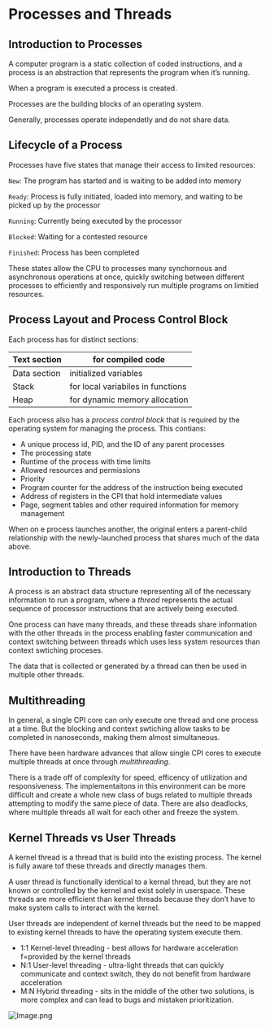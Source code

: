 # Processes and Threads

## Introduction to Processes

A computer program is a static collection of coded instructions, and a process is an abstraction that represents the program when it’s running.

When a program is executed a process is created.

Processes are the building blocks of an operating system.

Generally, processes operate independetly and do not share data.

## Lifecycle of a Process

Processes have five states that manage their access to limited resources:

`New`: The program has started and is waiting to be added into memory

`Ready`: Process is fully initiated, loaded into memory, and waiting to be picked up by the processor

`Running`: Currently being executed by the processor

`Blocked`: Waiting for a contested resource

`Finished`: Process has been completed

These states allow the CPU to processes many synchornous and asynchronous operations at once, quickly switching between different processes to efficiently and responsively run multiple programs on limitied resources.

## Process Layout and Process Control Block

Each process has for distinct sections:

| Text section | for compiled code                 |
| ------------ | --------------------------------- |
| Data section | initialized variables             |
| Stack        | for local variabiles in functions |
| Heap         | for dynamic memory allocation     |

Each process also has a *process control block* that is required by the operating system for managing the process. This contians:

- A unique process id, PID, and the ID of any parent processes
- The processing state
- Runtime of the process with time limits
- Allowed resources and permissions
- Priority
- Program counter for the address of the instruction being executed
- Address of registers in the CPI that hold intermediate values
- Page, segment tables and other required information for memory management

When on e process launches another, the original enters a parent-child relationship with the newly-launched process that shares much of the data above.

## Introduction to Threads

A process is an abstract data structure representing all of the necessary information to run a program, where a *thread* represents the actual sequence of processor instructions that are actively being executed.

One process can have many threads, and these threads share information with the other threads in the process enabling faster communication and context switching between threads which uses less system resources than context swtiching proceses.

The data that is collected or generated by a thread can then be used in multiple other threads.

## Multithreading

In general, a single CPI core can only execute one thread and one process at a time. But the blocking and context swtiching allow tasks to be completed in nanoseconds, making them almost simultaneous.

There have been hardware advances that allow single CPI cores to execute multiple threads at once through *multithreading*.

There is a trade off of complexity for speed, efficency of utilization and responsiveness. The implementaitons in this environment can be more difficult and create a whole new class of bugs related to multiple threads attempting to modify the same piece of data. There are also deadlocks, where multiple threads all wait for each other and freeze the system.

## Kernel Threads vs User Threads

A kernel thread is a thread that is build into the existing process. The kernel is fully aware tof these threads and directly manages them.

A user thread is functionally identical to a kernal thread, but they are not known or controlled by the kernel and exist solely in userspace. These threads are more efficient than kernel threads because they don’t have to make system calls to interact with the kernel.

User threads are independent of kernel threads but the need to be mapped to existing kernel threads to have the operating system execute them.

- 1:1 Kernel-level threading - best allows for hardware acceleration f=provided by the kernel threads
- N:1 User-level threading - ultra-light threads that can quickly communicate and context switch, they do not benefit from hardware acceleration
- M:N Hybrid threading - sits in the middle of the other two solutions, is more complex and can lead to bugs and mistaken prioritization.

![Image.png](https://res.craft.do/user/full/b4ae036d-e2e6-fd10-7e5e-f12ec518b2e1/doc/8d7e2008-a5ac-4595-8ee8-f2209ae4f501/06C69819-0482-45E2-8AC4-329369989A41_2/EXoxycXbBVSxx5FVrxWVjYhD0Vh7u1T7yN3IgJUGJSoz/Image.png)

